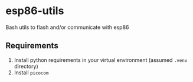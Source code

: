 # esp86-utils
Bash utils to flash and/or communicate with esp86

## Requirements
1. Install python requirements in your virtual environment (assumed `.venv` directory)
2. Install `picocom`
